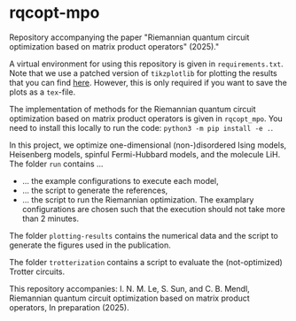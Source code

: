 # rqcopt-mpo
Repository accompanying the paper "Riemannian quantum circuit optimization based on matrix product operators" (2025)."

A virtual environment for using this repository is given in ``requirements.txt``.
Note that we use a patched version of ``tikzplotlib`` for plotting the results that you can find [here](https://github.com/JasonGross/tikzplotlib).
However, this is only required if you want to save the plots as a ``tex``-file.

The implementation of methods for the Riemannian quantum circuit optimization based on matrix product operators is given in ``rqcopt_mpo``.
You need to install this locally to run the code: ``python3 -m pip install -e .``.

In this project, we optimize one-dimensional (non-)disordered Ising models, Heisenberg models, spinful Fermi-Hubbard models, and the molecule LiH.
The folder ``run`` contains ...
* ... the example configurations to execute each model,
* ... the script to generate the references,
* ... the script to run the Riemannian optimization.
The examplary configurations are chosen such that the execution should not take more than 2 minutes.

The folder ``plotting-results`` contains the numerical data and the script to generate the figures used in the publication.

The folder ``trotterization`` contains a script to evaluate the (not-optimized) Trotter circuits.

This repository accompanies: I. N. M. Le, S. Sun, and C. B. Mendl, Riemannian quantum circuit optimization based on matrix product operators, In preparation (2025).
